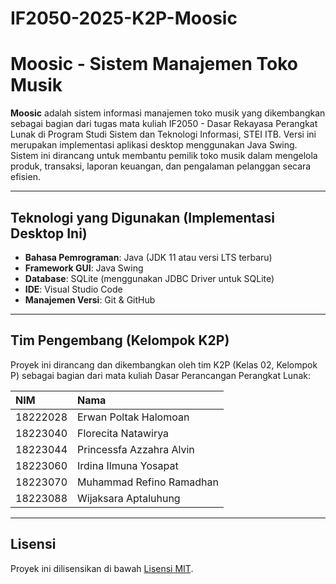 # IF2050-2025-K2P-Moosic

# Moosic - Sistem Manajemen Toko Musik

**Moosic** adalah sistem informasi manajemen toko musik yang dikembangkan sebagai bagian dari tugas mata kuliah IF2050 - Dasar Rekayasa Perangkat Lunak di Program Studi Sistem dan Teknologi Informasi, STEI ITB. Versi ini merupakan implementasi aplikasi desktop menggunakan Java Swing. Sistem ini dirancang untuk membantu pemilik toko musik dalam mengelola produk, transaksi, laporan keuangan, dan pengalaman pelanggan secara efisien.

---

## Teknologi yang Digunakan (Implementasi Desktop Ini)

-   **Bahasa Pemrograman**: Java (JDK 11 atau versi LTS terbaru)
-   **Framework GUI**: Java Swing
-   **Database**: SQLite (menggunakan JDBC Driver untuk SQLite)
-   **IDE**: Visual Studio Code
-   **Manajemen Versi**: Git & GitHub

---

## Tim Pengembang (Kelompok K2P)

Proyek ini dirancang dan dikembangkan oleh tim K2P (Kelas 02, Kelompok P) sebagai bagian dari mata kuliah Dasar Perancangan Perangkat Lunak:

| NIM       | Nama                      |
| :-------- | :------------------------ |
| 18222028 | Erwan Poltak Halomoan     |
| 18223040 | Florecita Natawirya       |
| 18223044 | Princessfa Azzahra Alvin  |
| 18223060 | Irdina Ilmuna Yosapat     |
| 18223070 | Muhammad Refino Ramadhan  |
| 18223088 | Wijaksara Aptaluhung      |


---

## Lisensi

Proyek ini dilisensikan di bawah [Lisensi MIT](LICENSE).
